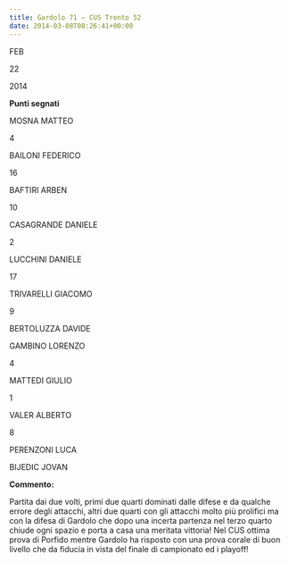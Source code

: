 ```yaml
---
title: Gardolo 71 – CUS Trento 52
date: 2014-03-08T08:26:41+00:00
---
```

FEB

22

2014

**Punti segnati**

MOSNA MATTEO

4

BAILONI FEDERICO

16

BAFTIRI ARBEN

10

CASAGRANDE DANIELE

2

LUCCHINI DANIELE

17

TRIVARELLI GIACOMO

9

BERTOLUZZA DAVIDE

GAMBINO LORENZO

4

MATTEDI GIULIO

1

VALER ALBERTO

8

PERENZONI LUCA

BIJEDIC JOVAN

**Commento:**

Partita dai due volti, primi due quarti dominati dalle difese e da qualche errore degli attacchi, altri due quarti con gli attacchi molto più prolifici ma con la difesa di Gardolo che dopo una incerta partenza nel terzo quarto chiude ogni spazio e porta a casa una meritata vittoria! Nel CUS ottima prova di Porfido mentre Gardolo ha risposto con una prova corale di buon livello che da fiducia in vista del finale di campionato ed i playoff!